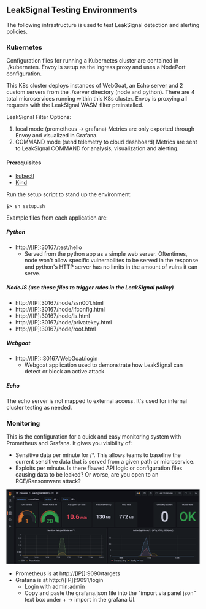 ## LeakSignal Testing Environments

The following infrastructure is used to test LeakSignal detection and alerting policies. 

### Kubernetes
Configuration files for running a Kubernetes cluster are contained in ./kubernetes. Envoy is setup as the ingress proxy and uses a NodePort configuration. 

This K8s cluster deploys instances of WebGoat, an Echo server and 2 custom servers from the ./server directory (node and python). There are 4 total microservices running within this K8s cluster. Envoy is proxying all requests with the LeakSignal WASM filter preinstalled.

LeakSignal Filter Options:
1. local mode (prometheus -> grafana) Metrics are only exported through Envoy and visualized in Grafana.
2. COMMAND mode (send telemetry to cloud dashboard) Metrics are sent to LeakSignal COMMAND for analysis, visualization and alerting. 

#### Prerequisites
* [kubectl](https://kubernetes.io/docs/reference/kubectl/overview/)
* [Kind](https://kind.sigs.k8s.io/docs/user/quick-start/)

Run the setup script to stand up the environment:
```
$> sh setup.sh
```

Example files from each application are:
##### Python
* http://[IP]:30167/test/hello
  * Served from the python app as a simple web server. Oftentimes, node won't allow specific vulnerabilites to be served in the response and python's HTTP server has no limits in the amount of vulns it can serve.
  
##### NodeJS (use these files to trigger rules in the LeakSignal policy)
* http://[IP]:30167/node/ssn001.html 
* http://[IP]:30167/node/ifconfig.html
* http://[IP]:30167/node/ls.html
* http://[IP]:30167/node/privatekey.html
* http://[IP]:30167/node/root.html

##### Webgoat
* http://[IP]::30167/WebGoat/login
  * Webgoat application used to demonstrate how LeakSignal can detect or block an active attack
##### Echo
The echo server is not mapped to external access. It's used for internal cluster testing as needed.

### Monitoring

This is the configuration for a quick and easy monitoring system with Prometheus and Grafana. It gives you visibility of:
* Sensitive data per minute for /*. This allows teams to baseline the current sensitive data that is served from a given path or microservice.
* Exploits per minute. Is there flawed API logic or configuration files causing data to be leaked? Or worse, are you open to an RCE/Ransomware attack?

![](/assets/LS-dashboard-grafana.png)
* Prometheus is at http://[IP]]:9090/targets
* Grafana is at http://[IP]]:9091/login
  * Login with admin:admin
  * Copy and paste the grafana.json file into the "import via panel json" text box under + -> import in the grafana UI.
  

